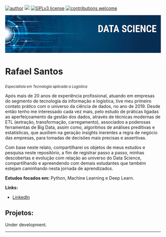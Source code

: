 [![author](https://img.shields.io/badge/author-rss--design-red)](https://https://www.linkedin.com/in/rssdesign) 
[![](https://img.shields.io/badge/python-3.7+-blue.svg)](https://www.python.org/downloads/release/python-365/) 
[![GPLv3 license](https://img.shields.io/badge/License-GPLv3-blue.svg)](http://perso.crans.org/besson/LICENSE.html) 
[![contributions welcome](https://img.shields.io/badge/contributions-welcome-brightgreen.svg?style=flat)](https://github.com/rss-design/data_science/issues)

<p align="center">
  <img src="banner.png" >
</p>

# Rafael Santos
<sub>*Especialista em Tecnologia aplicada a Logística*</sub>

Após mais de 20 anos de experiência profissional, atuando em empresas do segmento de tecnologia da informação e logística, tive meu primeiro contato prático com o universo da ciência de dados, no ano de 2019. Desde então tenho me interessado cada vez mais, pelo estudo de práticas ligadas ao aperfeiçoamento da gestão dos dados, através de técnicas modernas de ETL (extração, transformação, carregamento), associados a poderosas ferramentas de Big Data, assim como, algoritmos de análises preditivas e estatísticas, que auxiliem na geração insights inerentes a regra de negócio das empresas, para tomadas de decisões mais precisas e assertivas.

Com base neste relato, compartilharei os objetos de meus estudos e pesquisa neste repositório, a fim de registrar passo a passo, minhas descobertas e evolução com relação ao universo do Data Science, compartilhando e apreendendo com demais estudantes que também estejam caminhando nesta jornada de aprendizados.


**Estudos focados em:** Python, Machine Learning e Deep Learn.

**Links:**
* [LinkedIn](https://https://www.linkedin.com/in/rssdesign)



## Projetos:
Under development.



---




